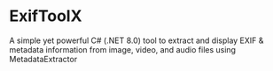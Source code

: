 # ExifToolX
A simple yet powerful C# (.NET 8.0) tool to extract and display EXIF &amp; metadata information from image, video, and audio files using MetadataExtractor
